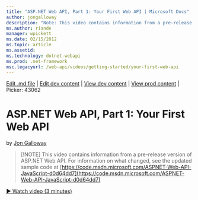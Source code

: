 ```yaml
---
title: "ASP.NET Web API, Part 1: Your First Web API | Microsoft Docs"
author: jongalloway
description: "Note: This video contains information from a pre-release version of ASP.NET Web API"
ms.author: riande
manager: wpickett
ms.date: 02/15/2012
ms.topic: article
ms.assetid: 
ms.technology: dotnet-webapi
ms.prod: .net-framework
msc.legacyurl: /web-api/videos/getting-started/your-first-web-api
---
```

[Edit .md file](C:\Projects\msc\dev\Msc.Www\Web.ASP\App_Data\github\web-api\videos\getting-started\your-first-web-api.md) | [Edit dev content](http://www.aspdev.net/umbraco#/content/content/edit/37163) | [View dev content](http://docs.aspdev.net/tutorials/web-api/videos/getting-started/your-first-web-api.html) | [View prod content](http://www.asp.net/web-api/videos/getting-started/your-first-web-api) | Picker: 43062

ASP.NET Web API, Part 1: Your First Web API
====================
by [Jon Galloway](https://github.com/jongalloway)

> [!NOTE] This video contains information from a pre-release version of ASP.NET Web API. For information on what changed, see the updated sample code at [https://code.msdn.microsoft.com/ASPNET-Web-API-JavaScript-d0d64dd7](https://code.msdn.microsoft.com/ASPNET-Web-API-JavaScript-d0d64dd7)

[&#9654; Watch video (3 minutes)](https://channel9.msdn.com/Blogs/ASP-NET-Site-Videos/aspnet-web-api-part-1-your-first-web-api)